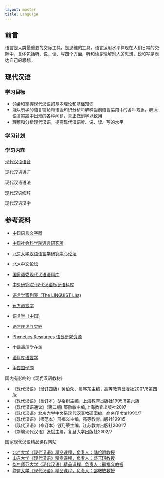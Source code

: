 ```yaml
---
layout: master
title: Language
---
```


## 前言

语言是人类最重要的交际工具，是思维的工具。语言运用水平体现在人们日常的交际中，具体包括听、说、读、写四个方面，听和读是理解别人的思想，说和写是表达自己的思想。

## 现代汉语

### 学习目标

* 领会和掌握现代汉语的基本理论和基础知识
* 能以所学的语言理论和语言知识分析和解释当前语言运用中的各种现象，解决语言实践中出现的各种问题，真正做到学以致用
* 理解和分析现代汉语，提高现代汉语听、说、读、写的水平

### 学习计划

### 学习内容

[现代汉语语音](pronunciation.html)

现代汉语语汇

现代汉语语法

现代汉语修辞

现代汉语汉字

## 参考资料

* [中国语言文字网](http://www.china-language.gov.cn/)
* [中国社会科学院语言研究所](http://ling.cass.cn/)
* [北京大学汉语语言学研究中心论坛](http://ccl.pku.edu.cn/bbs/)
* [北大中文论坛](http://www.pkucn.com/)
* [国家语委现代汉语语料库](http://www.clr.org.cn/retrieval/index.html)
* [中央研究院-现代汉语标记语料库](http://www.sinica.edu.tw/SinicaCorpus/)
* [语言学家列表（The LINGUIST List)](http://www.linguistlist.org)
* [东方语言学	](http://www.eastling.org)
* [语言学（中国)	](http://www.lingchina.org/)
* [语言理论与实践	](http://www.languagera.org/)
* [Phonetics Resources 语音研究资源](http://faculty.washington.edu/dillon/PhonResources/)
* [中国语用学在线](http://www.pragmaticschina.com/index.html)
* [语料库语言学](http://www.ling.lancs.ac.uk/monkey/ihe/linguistics/)


* [中国国学网](http://www.confucianism.com.cn/)

国内有影响的《现代汉语教材》

- 《现代汉语》（增订四版）黄伯荣、廖序东主编，高等教育出版社2007/6第四版
- 《现代汉语》（重订本）胡裕树主编，上海教育出版社1995/6第六版
- 《现代汉语通论》(第二版) 邵敬敏主编,上海教育出版社2007
- 《现代汉语》北京大学中文系现代汉语教研室编，商务印书馆1993/7
- 《现代汉语》（师范本）邢福义主编，高等教育出版社1991/5
- 《现代汉语》（修订本）钱乃荣主编，江苏教育出版社2001/7
- 《新编现代汉语》张斌主编，复旦大学出版社2002/7

国家现代汉语精品课程网站

* [北京大学《现代汉语》精品课程，负责人：陆俭明教授](http://ccl.pku.edu.cn/course/)
* [山东大学《现代汉语》精品课程，负责人：盛玉琪教授](http://www.yyxx.sdu.edu.cn/chinese/)
* [华中师范大学《现代汉语》精品课程，负责人：邢福义教授](http://jpkc.ccnu.edu.cn/jpkcnew/guojiaji/xdhy/index.asp)
* [暨南大学《现代汉语》精品课程，负责人：邵敬敏教授](http://jpkc.jnu.edu.cn/2007/xdhy/indexhtml.html)